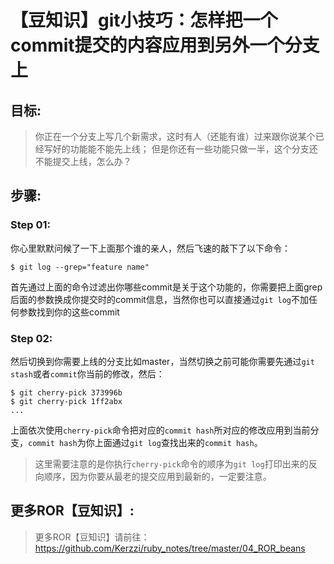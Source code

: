 # 【豆知识】git小技巧：怎样把一个commit提交的内容应用到另外一个分支上

## 目标:
> 你正在一个分支上写几个新需求，这时有人（还能有谁）过来跟你说某个已经写好的功能能不能先上线；
但是你还有一些功能只做一半，这个分支还不能提交上线，怎么办？

## 步骤:

### Step 01:
你心里默默问候了一下上面那个谁的亲人，然后飞速的敲下了以下命令：

```$ git log --grep="feature name"```

首先通过上面的命令过滤出你哪些commit是关于这个功能的，你需要把上面grep后面的参数换成你提交时的commit信息，当然你也可以直接通过```git log```不加任何参数找到你的这些commit

### Step 02:

然后切换到你需要上线的分支比如master，当然切换之前可能你需要先通过```git stash```或者```commit```你当前的修改，然后：
```
$ git cherry-pick 373996b
$ git cherry-pick 1ff2abx
...
```
上面依次使用```cherry-pick```命令把对应的```commit hash```所对应的修改应用到当前分支，```commit hash```为你上面通过```git log```查找出来的```commit hash```。

> 这里需要注意的是你执行```cherry-pick```命令的顺序为```git log```打印出来的反向顺序，因为你要从最老的提交应用到最新的，一定要注意。

## 更多ROR【豆知识】:
> 更多ROR【豆知识】请前往：https://github.com/Kerzzi/ruby_notes/tree/master/04_ROR_beans
